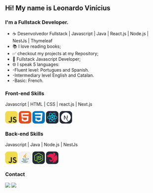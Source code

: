 ## Hi! My name is Leonardo Vinícius 

### I'm a Fullstack Developer.

- :coffee: Desenvolvedor Fullstack | Javascript | Java | React.js | Node.js | NestJs | Thymeleaf
- 📚 I love reading books;
- :white_check_mark: checkout my projects at my Repository;
- :handbag: Fullstack Javascript Developer;
- :globe_with_meridians: I speak 5 languages:
-    -Fluent level: Portugues and Spanish.
-    -Intermediary level English and Catalan.
-    -Basic: French.

### Front-end Skills
<div style="display: inline_block">
   <p>Javascript | HTML | CSS | react.js | Next.js </p>
   <img align="center" alt="Javascript" height="40" width="40" src="https://github.com/tandpfun/skill-icons/blob/main/icons/JavaScript.svg"></>
   <img align="center" alt="HTML" height="40" width="40" src="https://github.com/tandpfun/skill-icons/blob/main/icons/HTML.svg"></>
   <img align="center" alt="CSS" height="40" width="40" src="https://github.com/tandpfun/skill-icons/blob/main/icons/CSS.svg">
   <img align="center" alt="React.js" height="40" width="40" src="https://github.com/tandpfun/skill-icons/blob/main/icons/React-Dark.svg"></>
   <img align="center" alt="Next.js" height="40" width="40" src="https://raw.githubusercontent.com/tandpfun/skill-icons/65dea6c4eaca7da319e552c09f4cf5a9a8dab2c8/icons/NextJS-Dark.svg"></>
</>
</div>

### Back-end Skills
<div style="display: inline_block">
   <p>Javascript | Java | Node.js | NestJs</p>
   <img align="center" alt="Javascript" height="40" width="40" src="https://github.com/tandpfun/skill-icons/blob/main/icons/JavaScript.svg"></>
   <img align="center" alt="Java" height="40" width="40" src="https://raw.githubusercontent.com/tandpfun/skill-icons/65dea6c4eaca7da319e552c09f4cf5a9a8dab2c8/icons/Java-Light.svg"></>
   <img align="center" alt="HTML" height="40" width="40" src="https://raw.githubusercontent.com/tandpfun/skill-icons/65dea6c4eaca7da319e552c09f4cf5a9a8dab2c8/icons/NodeJS-Dark.svg"></>
   <img align="center" alt="NestJs" height="40" width="40" src="https://raw.githubusercontent.com/tandpfun/skill-icons/65dea6c4eaca7da319e552c09f4cf5a9a8dab2c8/icons/NestJS-Dark.svg"></>
</>
</div>

### Contact
<div style="display: inline_block">
  	<a href = "mailto:leonardoviniciuswd@gmail.com" target="_blank"><img src="https://img.shields.io/badge/-Gmail-%23333?style=for-the-badge&logo=gmail&logoColor=white" target="_blank"></a>
 	<a href="https://www.linkedin.com/in/leonardowd/" target="_blank"><img src="https://img.shields.io/badge/-LinkedIn-%230077B5?style=for-the-badge&logo=linkedin&logoColor=white" target="_blank"></a> 
</div>

<!-- https://media.giphy.com/media/3oriNLx3dUqFgVi86I/giphy.gif?cid=ecf05e47qub63oti6aevmdbjhyq7ynsiyvh1tvlc5bij968e&rid=giphy.gif&ct=g
